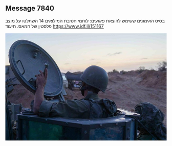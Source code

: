 ## Message 7840

בסיס האימונים ששימש להוצאת פיגועים:
לוחמי חטיבת המילואים 14 השתלטו על מוצב פלסטין של חמאס. תיעוד
https://www.idf.il/151167

![Photo](7840/7840_photo.jpg)
